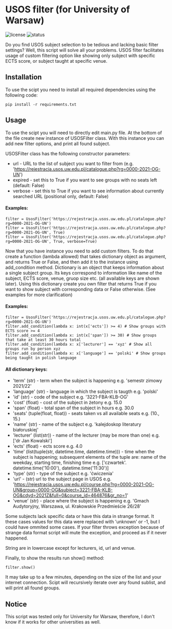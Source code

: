 # USOS filter (for University of Warsaw)
![license](https://img.shields.io/github/license/leszkolukasz/usos_filter.svg)
![status](https://img.shields.io/badge/status-finished-green)

Do you find USOS subject selection to be tedious and lacking basic filter settings? Well, this script will solve all your problems. USOS filter facilitates usage of custom filtering option like showing only subject with specific ECTS score, or subject taught at specific venue.

## Installation

To use the scipt you need to install all required dependencies using the following code:
```
pip install -r requirements.txt
```

## Usage

To use the scipt you will need to directly edit main.py file. At the bottom of the file create new instance of USOSFilter class. With this instance you can add new filter options, and print all found subject.

USOSFilter class has the following constructor parameters:
* url - URL to the list of subject you want to filter from (e.g. 'https://rejestracja.usos.uw.edu.pl/catalogue.php?rg=0000-2021-OG-UN')
* expired - set this to True if you want to see groups with no seats left (default: False)
* verbose - set this to True if you want to see information about currently searched URL (positional only, default: False)

#### Examples:
```
filter = UsosFilter('https://rejestracja.usos.uw.edu.pl/catalogue.php?rg=0000-2021-OG-UN')
filter = UsosFilter('https://rejestracja.usos.uw.edu.pl/catalogue.php?rg=0000-2021-OG-UN', True)
filter = UsosFilter('https://rejestracja.usos.uw.edu.pl/catalogue.php?rg=0000-2021-OG-UN', True, verbose=True)
```

Now that you have instance you need to add custom filters. To do that create a function (lambda allowed) that takes dictionary object as argument, and returns True or False, and then add it to the instance using add_condition method. Dictionary is an object that keeps information about a single subject group. Its keys correspond to information like name of the subject, ECTS score, venue, gruop size etc. (all available keys are shown later). Using this dictionary create you own filter that returns True if you want to show subject with corresponding data or False otherwise. (See examples for more clarification)

#### Examples:
```
filter = UsosFilter('https://rejestracja.usos.uw.edu.pl/catalogue.php?rg=0000-2021-OG-UN')
filter.add_condition(lambda x: int(x['ects']) >= 4) # Show groups with ECTS score >= 4
filter.add_condition(lambda x: int(x['span']) >= 30) # Show groups that take at least 30 hours total
filter.add_condition(lambda x: x['lecturer'] == 'xyz' # Show all groups run by person xyz
filter.add_condition(lambda x: x['language'] == 'polski' # Show groups being taught in polish language
```

#### All dictionary keys:
* 'term' (str) - term when the subject is happening e.g. 'semestr zimowy 2021/22'
* 'language' (str) - language in which the subject is taugth e.g. 'polski'
* 'id' (str) - code of the subject e.g. '3221-FBA-KLB-OG'
* 'cost' (float) - cost of the subject in żetony e.g. 15.0
* 'span' (float) - total span of the subject in hours e.g. 30.0
* 'seats' (tuple(float, float)) - seats taken vs all available seats e.g. (10., 15.)
* 'name' (str) - name of the subject e.g. 'kalejdoskop literatury białoruskiej'
* 'lecturer' (list(str)) - name of the lecturer (may be more than one) e.g. ['dr Jan Kowalski']
* 'ects' (float) - ects score e.g. 4.0
* 'time' (list(tuple(str, datetime.time, datetime.time))) - time when the subject is happening; subsequent elements of the tuple are: name of the weekday, starting time, finishing time e.g. ['czwartek'. datetime.time('10:00'), datetime.time('11:30')]
* 'type' (str) - type of the subject e.g. 'ćwiczenia'
* 'url' - (str) url to the subject page in USOS e.g. 'https://rejestracja.usos.uw.edu.pl/course.php?rg=0000-2021-OG-UN&group=0000-OG&subject=3221-FBA-KLB-OG&cdyd=2021Z&full=0&course_id=464876&gr_no=1'
* 'venue' (str) - place where the subject is happening e.g. 'Gmach Audytoryjny, Warszawa, ul. Krakowskie Przedmieście 26/28'

Some subjects lack specific data or have this data in strange format. It these cases values for this data were replaced with 'unknown' or -1, but I could have ommited some cases. If your filter throws exception because of strange data format script will mute the exception, and proceed as if it never happened.

String are in lowercase except for lecturers, id, url and venue.

Finally, to show the results run show() method:
```
filter.show()
```

It may take up to a few minutes, depending on the size of the list and your internet connection. Scipt will recursively iterate over any found sublist, and will print all found groups.

## Notice

This script was tested only for University for Warsaw, therefore, I don't know if it works for other universities as well.
